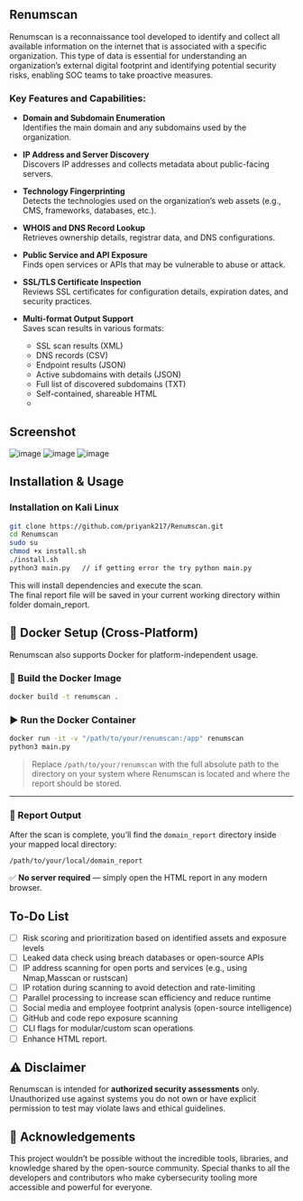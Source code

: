 
## Renumscan
Renumscan is a reconnaissance tool developed to identify and collect all available information on the internet that is associated with a specific organization. This type of data is essential for understanding an organization’s external digital footprint and identifying potential security risks, enabling SOC teams to take proactive measures.

### Key Features and Capabilities:

- **Domain and Subdomain Enumeration**  
  Identifies the main domain and any subdomains used by the organization.

- **IP Address and Server Discovery**  
  Discovers IP addresses and collects metadata about public-facing servers.

- **Technology Fingerprinting**  
  Detects the technologies used on the organization’s web assets (e.g., CMS, frameworks, databases, etc.).

- **WHOIS and DNS Record Lookup**  
  Retrieves ownership details, registrar data, and DNS configurations.

- **Public Service and API Exposure**  
  Finds open services or APIs that may be vulnerable to abuse or attack.

- **SSL/TLS Certificate Inspection**  
  Reviews SSL certificates for configuration details, expiration dates, and security practices.

- **Multi-format Output Support**  
  Saves scan results in various formats:
  - SSL scan results (XML)
  - DNS records (CSV)
  - Endpoint results (JSON)
  - Active subdomains with details (JSON)
  - Full list of discovered subdomains (TXT)
  - Self-contained, shareable HTML
  -  
## Screenshot
![image](https://github.com/user-attachments/assets/46907ecd-78d5-4918-bf95-f8036d4a0beb)
![image](https://github.com/user-attachments/assets/e930cb6c-5035-4c09-a09d-5fab92abec17)
![image](https://github.com/user-attachments/assets/06c3398b-b954-4c76-a4db-c9e39199eeb6)

## Installation & Usage

### Installation on Kali Linux

```bash
git clone https://github.com/priyank217/Renumscan.git
cd Renumscan
sudo su
chmod +x install.sh
./install.sh
python3 main.py   // if getting error the try python main.py
```
This will install dependencies and execute the scan.  
The final report file will be saved in your current working directory within folder domain_report.

## 🐳 Docker Setup (Cross-Platform)

Renumscan also supports Docker for platform-independent usage.

### 🔧 Build the Docker Image

```bash
docker build -t renumscan .
```

### ▶️ Run the Docker Container

```bash
docker run -it -v "/path/to/your/renumscan:/app" renumscan
python3 main.py
```
> Replace `/path/to/your/renumscan` with the full absolute path to the directory on your system where Renumscan is located and where the report should be stored.
---

### 📁 Report Output
After the scan is complete, you’ll find the `domain_report` directory inside your mapped local directory:

```
/path/to/your/local/domain_report
```
✅ **No server required** — simply open the HTML report in any modern browser.

## To-Do List
- [ ] Risk scoring and prioritization based on identified assets and exposure levels
- [ ] Leaked data check using breach databases or open-source APIs  
- [ ] IP address scanning for open ports and services (e.g., using Nmap,Masscan or rustscan)  
- [ ] IP rotation during scanning to avoid detection and rate-limiting  
- [ ] Parallel processing to increase scan efficiency and reduce runtime  
- [ ] Social media and employee footprint analysis (open-source intelligence)  
- [ ] GitHub and code repo exposure scanning
- [ ] CLI flags for modular/custom scan operations
- [ ] Enhance HTML report.

## ⚠️ Disclaimer

Renumscan is intended for **authorized security assessments** only.  
Unauthorized use against systems you do not own or have explicit permission to test may violate laws and ethical guidelines.

## 🙏 Acknowledgements

This project wouldn’t be possible without the incredible tools, libraries, and knowledge shared by the open-source community.
Special thanks to all the developers and contributors who make cybersecurity tooling more accessible and powerful for everyone.
